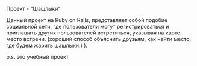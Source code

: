 Проект - "Шашлыки"

Данный проект на Ruby on Rails, представляет собой подобие социальной сети, где пользователи могут регистрироваться и приглашать других пользователей встретиться, указывая на карте место встречи. (хороший способ объяснить друзьям, как найти место, где будем жарить шашлыки:) ).

p.s. это учебный проект
